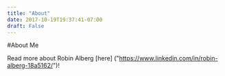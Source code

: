 ```yaml
---
title: "About"
date: 2017-10-19T19:37:41-07:00
draft: False
---
```




#About Me

Read more about Robin Alberg [here] ("https://www.linkedin.com/in/robin-alberg-18a5162/")!